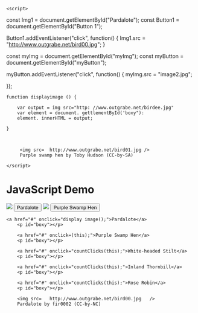 <html>
<head>
    <title>Week 8</title>

    <script>

  const Img1 = document.getElementById("Pardalote");
const Button1 = document.getElementById("Button 1");

Button1.addEventListener("click", function() {
  Img1.src = "http://www.outgrabe.net/bird00.jpg";
}

  const myImg = document.getElementById("myImg");
const myButton = document.getElementById("myButton");

myButton.addEventListener("click", function() {
  myImg.src = "image2.jpg";

});

    function displayimage () {

        var output = img src="http: //www.outgrabe.net/birdee.jpg"
        var element = document. gettlementById('boxy"):
        element. innerHTML = output;

    }
          

      
         <img src=	http://www.outgrabe.net/bird01.jpg />
         Purple swamp hen by Toby Hudson (CC-by-SA) 

    </script>

</head>
<body>
    <h1>JavaScript Demo</h1>

<img id="Pardalote" src="http://www.outgrabe.net/bird00.jpg">
<button id="Button 1">Pardalote</button>

<img id="myImg" src="image1.jpg">
<button id="myButton">Purple Swamp Hen</button>



    <a href="#" onclick="display image();">Pardalote</a>
        <p id="boxy"></p>

        <a href="#" onclick=(this);">Purple Swamp Hen</a>
        <p id="boxy"></p>

        <a href="#" onclick="countClicks(this);">White-headed Stilt</a>
        <p id="boxy"></p>

        <a href="#" onclick="countClicks(this);">Inland Thornbill</a>
        <p id="boxy"></p>

        <a href="#" onclick="countClicks(this);">Rose Robin</a>
        <p id="boxy"></p>

        <img src=	http://www.outgrabe.net/bird00.jpg	 />
        Pardalote by fir0002 (CC-by-NC)






</body>
</html>